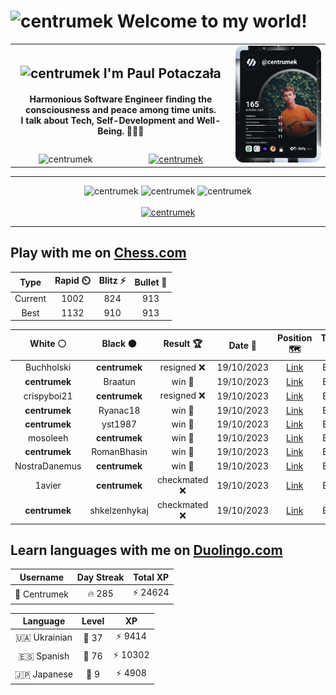 <h1>
  <img
    src="https://emojis.slackmojis.com/emojis/images/1531849430/4246/blob-sunglasses.gif"
    width="30"
    alt="centrumek"
  />
  Welcome to my world!
</h1>

<table>
  <tbody>
    <tr>
      <td align="center" width="70%" colspan="2">
        <h2>
          <img
            src="https://raw.githubusercontent.com/MartinHeinz/MartinHeinz/master/wave.gif"
            width="30px"
            alt="centrumek"
          />
          I'm Paul Potaczała
        </h2>
        <h4>
          Harmonious Software Engineer finding the consciousness and peace among time units.
          <br/>
          I talk about Tech, Self-Development and Well-Being. 🌿🧘🚀
        </h4>
      </td>
      <td width="30%" rowspan="2">
        <a href="https://app.daily.dev/centrumek">
          <img
            src="./devcard.svg"
            alt="centrumek"
          />
        </a>
      </td>
    </tr>
    <tr align="center">
      <td>
        <img
          src="https://komarev.com/ghpvc/?username=centrumek&label=visitors&color=0e75b6&style=flat"
          alt="centrumek"
        >
      </td>
      <td>
        <a href="https://stackoverflow.com/users/14496012/centrumek">
          <img
            src="https://stackoverflow.com/users/flair/14496012.png?theme=dark"
            alt="centrumek"
          >
        </a>
      </td>
    </tr>
  </tbody>
</table>

---
<div align="center">
  <img 
    src="https://github-readme-stats.vercel.app/api?username=centrumek&show_icons=true&count_private=true&theme=dark&hide_border=true&hide=issues,contribs&bg_color=00000000"
    alt="centrumek"
  />
  <img
    src="https://github-readme-stats.vercel.app/api/top-langs/?username=centrumek&layout=compact&hide_border=true&theme=dark&bg_color=00000000&langs_count=6&exclude_repo=air-statistic-app"
    alt="centrumek"
  />
  <img 
    src="https://github-readme-streak-stats.herokuapp.com?user=centrumek&theme=dark&hide_border=true&background=FFFFFF00"
    alt="centrumek"
  />
  <br/>
  <br/>
  <a href="https://www.buymeacoffee.com/centrumek">
    <img
      src="https://cdn.buymeacoffee.com/buttons/v2/default-orange.png"
      height="50"
      width="210"
      alt="centrumek"
    />
  </a>
</div>

---

## Play with me on [Chess.com](https://www.chess.com/member/centrumek)

<div align="center">
<!--START_SECTION:chessStats-->
<!-- Automatically generated with https://github.com/Balastrong/chess-stats-action -->

| Type | Rapid ⏲️ | Blitz ⚡ | Bullet 🔫 |
|:---:|:---:|:---:|:---:|
| Current | 1002 | 824 | 913 |
| Best | 1132 | 910 | 913 |

| White ⚪ | Black ⚫ | Result 🏆 | Date 📅 | Position 🗺️ | Type 🕕 |
|:---:|:---:|:---:|:---:|:---:|:---:|
| Buchholski | **centrumek** | resigned ❌ | 19/10/2023 | <a href="http://www.ee.unb.ca/cgi-bin/tervo/fen.pl?select=5Q2/8/8/8/8/7K/7P/1k6 b - -">Link</a> | Blitz |
| **centrumek** | Braatun | win 🥇 | 19/10/2023 | <a href="http://www.ee.unb.ca/cgi-bin/tervo/fen.pl?select=8/8/8/1pBp2Q1/1Pq5/P7/1K1k4/8 b - -">Link</a> | Blitz |
| crispyboi21 | **centrumek** | resigned ❌ | 19/10/2023 | <a href="http://www.ee.unb.ca/cgi-bin/tervo/fen.pl?select=8/8/8/8/5k2/P1R3pP/1PP3P1/6K1 b - -">Link</a> | Blitz |
| **centrumek** | Ryanac18 | win 🥇 | 19/10/2023 | <a href="http://www.ee.unb.ca/cgi-bin/tervo/fen.pl?select=1r3rk1/1p3ppQ/8/1b2p1q1/8/3BPR2/6PP/R5K1 b - -">Link</a> | Blitz |
| **centrumek** | yst1987 | win 🥇 | 19/10/2023 | <a href="http://www.ee.unb.ca/cgi-bin/tervo/fen.pl?select=8/1p1q4/p4nkp/2Q3p1/3rp3/7P/6P1/4RRK1 b - -">Link</a> | Blitz |
| mosoleeh | **centrumek** | win 🥇 | 19/10/2023 | <a href="http://www.ee.unb.ca/cgi-bin/tervo/fen.pl?select=8/1p1R4/pkn3p1/7p/8/5PP1/4rr1P/3RK3 w - -">Link</a> | Blitz |
| **centrumek** | RomanBhasin | win 🥇 | 19/10/2023 | <a href="http://www.ee.unb.ca/cgi-bin/tervo/fen.pl?select=1R6/8/8/1k6/p7/P7/K7/8 b - -">Link</a> | Blitz |
| NostraDanemus | **centrumek** | win 🥇 | 19/10/2023 | <a href="http://www.ee.unb.ca/cgi-bin/tervo/fen.pl?select=r1q1k3/pppn4/3p3b/3Np2p/2P1P2B/3P4/P1P2n2/R4K2 w q -">Link</a> | Blitz |
| 1avier | **centrumek** | checkmated ❌ | 19/10/2023 | <a href="http://www.ee.unb.ca/cgi-bin/tervo/fen.pl?select=r1bq1bnr/ppppkQ2/2n2p1p/4P1p1/2BP1p2/2N5/PPPN2PP/R1B1K2R b KQ -">Link</a> | Blitz |
| **centrumek** | shkelzenhykaj | checkmated ❌ | 19/10/2023 | <a href="http://www.ee.unb.ca/cgi-bin/tervo/fen.pl?select=r1b2rk1/5p1p/4p1p1/p2PP3/2p2P2/b1P3N1/Pq1B2PP/2KR1B1R w - -">Link</a> | Blitz |

<!--END_SECTION:chessStats-->
</div>

## Learn languages with me on [Duolingo.com](https://www.duolingo.com/profile/Centrumek)

<div align="center">
<!--START_SECTION:duolingoStats-->
<!-- Automatically generated with https://github.com/centrumek/duolingo-readme-stats-->

| Username | Day Streak | Total XP |
|:---:|:---:|:---:|
| 👤 Centrumek | 🔥 285 | ⚡ 24624 |

| Language | Level | XP |
|:---:|:---:|:---:|
| 🇺🇦 Ukrainian | 👑 37 | ⚡ 9414 |
| 🇪🇸 Spanish | 👑 76 | ⚡ 10302 |
| 🇯🇵 Japanese | 👑 9 | ⚡ 4908 |

<!--END_SECTION:duolingoStats-->
</div>
<!--
**centrumek/centrumek** is a ✨ _special_ ✨ repository because its `README.md` (this file) appears on your GitHub profile.

Here are some ideas to get you started:

- 🔭 I’m currently working on ...
- 🌱 I’m currently learning ...
- 👯 I’m looking to collaborate on ...
- 🤔 I’m looking for help with ...
- 💬 Ask me about ...
- 📫 How to reach me: ...
- 😄 Pronouns: ...
- ⚡ Fun fact: ...
-->
